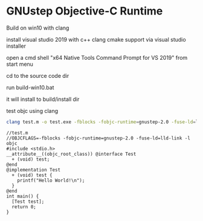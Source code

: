 GNUstep Objective-C Runtime
===========================

Build on win10 with clang

install visual studio 2019 with c++ clang cmake support via visual studio installer

open a cmd shell "x64 Native Tools Command Prompt for VS 2019" from start menu

cd to the source code dir

run build-win10.bat

it will install to build/install dir

test objc using clang

```bash
clang test.m -o test.exe -fblocks -fobjc-runtime=gnustep-2.0 -fuse-ld=lld-link -l objc
```

```objc
//test.m
//OBJCFLAGS=-fblocks -fobjc-runtime=gnustep-2.0 -fuse-ld=lld-link -l objc
#include <stdio.h>
__attribute__((objc_root_class)) @interface Test
  + (void) test;
@end
@implementation Test
  + (void) test {
    printf("Hello World!\n");
  }
@end
int main() {
  [Test test];
  return 0;
}
```
